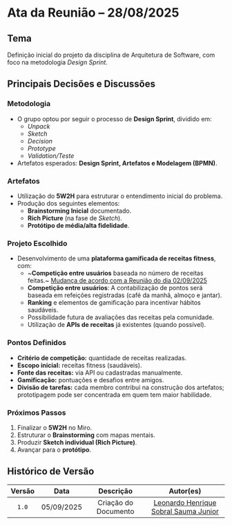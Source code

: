 # Ata da Reunião – 28/08/2025

## Tema
Definição inicial do projeto da disciplina de Arquitetura de Software, com foco na metodologia *Design Sprint*.

## Principais Decisões e Discussões

### Metodologia
- O grupo optou por seguir o processo de **Design Sprint**, dividido em:
  - *Unpack*
  - *Sketch*
  - *Decision*
  - *Prototype*
  - *Validation/Teste*
- Artefatos esperados: **Design Sprint, Artefatos e Modelagem (BPMN)**.

### Artefatos
- Utilização do **5W2H** para estruturar o entendimento inicial do problema.
- Produção dos seguintes elementos:
  - **Brainstorming Inicial** documentado.
  - **Rich Picture** (na fase de *Sketch*).
  - **Protótipo de média/alta fidelidade**.

### Projeto Escolhido
- Desenvolvimento de uma **plataforma gamificada de receitas fitness**, com:
  - ~**Competição entre usuários** baseada no número de receitas feitas.~ [Mudança de acordo com a Reunião do dia 02/09/2025](./Base/IniciativasExtras/AtasDeReunioes/Ata02-09-2025?id=projeto)
  - **Competição entre usuários**: A contabilização de pontos será baseada em refeições registradas (café da manhã, almoço e jantar). 
  - **Ranking** e elementos de gamificação para incentivar hábitos saudáveis.
  - Possibilidade futura de avaliações das receitas pela comunidade.
  - Utilização de **APIs de receitas** já existentes (quando possível).

### Pontos Definidos
- **Critério de competição:** quantidade de receitas realizadas.  
- **Escopo inicial:** receitas fitness (saudáveis).  
- **Fonte das receitas:** via API ou cadastradas manualmente.  
- **Gamificação:** pontuações e desafios entre amigos.  
- **Divisão de tarefas:** cada membro contribui na construção dos artefatos; prototipagem pode ser concentrada em quem tem maior habilidade.

### Próximos Passos
1. Finalizar o **5W2H** no Miro.  
2. Estruturar o **Brainstorming** com mapas mentais.  
3. Produzir **Sketch individual (Rich Picture)**.  
4. Avançar para o **protótipo**.  

## Histórico de Versão

| Versão | Data | Descrição | Autor(es) |
| :-: | :-: | :-: | :-: |
| `1.0` | 05/09/2025  | Criação do Documento | [Leonardo Henrique Sobral Sauma Junior][leohssjr] |

[Arturhk05]: https://github.com/Arturhk05  
[eduardoferre]: https://github.com/eduardoferre  
[fbressa]: https://github.com/fbressa  
[SAnjos3]: https://github.com/SAnjos3  
[JoaoPedro2206]: https://github.com/JoaoPedro2206  
[JoseViniciusQueiroz]: https://github.com/JoseViniciusQueiroz  
[leohssjr]: https://github.com/leohssjr  
[marcomarquesdc]: https://github.com/marcomarquesdc  
[MylenaTrindade]: https://github.com/MylenaTrindade  
[yagoas]: https://github.com/yagoas